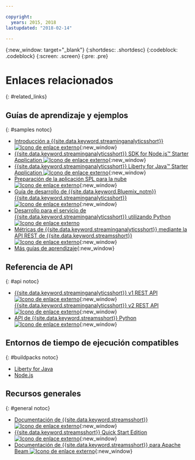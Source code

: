 ```yaml
---

copyright:
  years: 2015, 2018
lastupdated: "2018-02-14"

---
```


<!-- Attribute definitions -->
{:new_window: target="_blank"}
{:shortdesc: .shortdesc}
{:codeblock: .codeblock}
{:screen: .screen}
{:pre: .pre}

# Enlaces relacionados
{: #related_links}

## Guías de aprendizaje y ejemplos
{: #samples notoc}
* [Introducción a {{site.data.keyword.streaminganalyticsshort}} ![Icono de enlace externo](../../icons/launch-glyph.svg "Icono de enlace externo")](https://developer.ibm.com/streamsdev/docs/streaming-analytics-now-available-bluemix){:new_window}
* [{{site.data.keyword.streaminganalyticsshort}} SDK for Node.js™ Starter Application ![Icono de enlace externo](../../icons/launch-glyph.svg "Icono de enlace externo")](https://www.ibm.com/developerworks/library/ba-bluemix-detect-complex-events-from-data-stream-trs/index.html){:new_window}
* [{{site.data.keyword.streaminganalyticsshort}} Liberty for Java™ Starter Application ![Icono de enlace externo](../../icons/launch-glyph.svg "Icono de enlace externo")](https://developer.ibm.com/streamsdev/docs/bluemix-streaming-analytics-starter-application/){:new_window}
* [Preparación de la aplicación SPL para la nube ![Icono de enlace externo](../../icons/launch-glyph.svg "Icono de enlace externo")](https://developer.ibm.com/streamsdev/docs/getting-spl-application-ready-cloud){:new_window}
* [Guía de desarrollo de {{site.data.keyword.Bluemix_notm}} {{site.data.keyword.streaminganalyticsshort}} ![Icono de enlace externo](../../icons/launch-glyph.svg "Icono de enlace externo")](https://developer.ibm.com/streamsdev/docs/bluemix-streaming-analytics-development-guide/){:new_window}
* [Desarrollo para el servicio de {{site.data.keyword.streaminganalyticsshort}} utilizando Python ![Icono de enlace externo](../../icons/launch-glyph.svg "Icono de enlace externo")](http://ibmstreams.github.io/streamsx.documentation/docs/python/1.6/python-appapi-devguide-2a/index.html)
* [Métricas de {{site.data.keyword.streaminganalyticsshort}} mediante la API REST de {{site.data.keyword.streamsshort}} ![Icono de enlace externo](../../icons/launch-glyph.svg "Icono de enlace externo")](https://developer.ibm.com/bluemix/2016/07/25/streaming-analytics-metrics-using-rest-api/){:new_window}
* [Más guías de aprendizaje](/docs/services/StreamingAnalytics/r_integrating_cloudant_rest.html){:new_window}


## Referencia de API
{: #api notoc}
* [{{site.data.keyword.streaminganalyticsshort}} v1 REST API ![Icono de enlace externo](../../icons/launch-glyph.svg "Icono de enlace externo")](https://console.bluemix.net/apidocs/220){:new_window}
[{{site.data.keyword.streaminganalyticsshort}} v2 REST API ![Icono de enlace externo](../../icons/launch-glyph.svg "Icono de enlace externo")](https://console.bluemix.net/apidocs/1939){:new_window}
* [API de {{site.data.keyword.streamsshort}} Python ![Icono de enlace externo](../../icons/launch-glyph.svg "Icono de enlace externo")](http://ibmstreams.github.io/streamsx.documentation/docs/python/1.6/python-appapi-devguide/){:new_window}


## Entornos de tiempo de ejecución compatibles
{: #buildpacks notoc}
* [Liberty for Java](/docs/runtimes/liberty/index.html#liberty)
* [Node.js](/docs/runtimes/nodejs/index.html#nodejs)

## Recursos generales
{: #general notoc}
* [Documentación de {{site.data.keyword.streamsshort}} ![Icono de enlace externo](../../icons/launch-glyph.svg "Icono de enlace externo")](http://www.ibm.com/support/knowledgecenter/SSCRJU_4.2.1/com.ibm.streams.welcome.doc/doc/kc-homepage.html){:new_window}
* [{{site.data.keyword.streamsshort}} Quick Start Edition ![Icono de enlace externo](../../icons/launch-glyph.svg "Icono de enlace externo")](http://ibmstreams.github.io/streamsx.documentation/docs/4.2/qse-intro/){:new_window}
* [Documentación de {{site.data.keyword.streamsshort}} para Apache Beam
![Icono de enlace externo](../../icons/launch-glyph.svg "Icono de enlace externo")](https://ibmstreams.github.io/streamsx.documentation/docs/beamrunner/beamrunner-1-intro/){:new_window}
